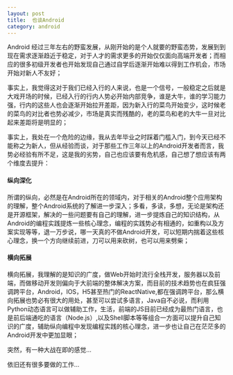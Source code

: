 ```yaml
---
layout: post
title:  也谈Android
category: android
---
```


Android 经过三年左右的野蛮发展，从刚开始的是个人就要的野蛮态势，发展到到现在需求逐渐趋近于稳定，对于人才的需求更多的开始仅仅面向高端开发者；而相应的很多初级开发者也开始发现自己通过自学后逐渐开始难以得到工作机会，市场开始对新人不友好；

事实上，我觉得这对于我们已经入行的人来说，也是一个信号，一般稳定之后就是大戏开场的时候，已经入行的行内人势必开始内部竞争，谁是大牛，谁的学习能力强，行内的这些人也会逐渐开始拉开差距，因为新入行的菜鸟开始变少，这时候老的菜鸟的对比者也势必减少，市场是真实而残酷的，老的菜鸟和老的大牛一旦对比起来差距将是明显的；

事实上，我处在一个危险的边缘，我从去年毕业之时踩着门槛入门，到今天已经不能称之为新人，但从经验而谈，对于那些工作三年以上的Android开发者而言，我势必经验有所不足，这是我的劣势，自己也应该要有危机感，自己想了想应该有两个维度去提升：

#### 纵向深化

所谓的纵向，必然是在Android所在的领域内，对于相关的Android整个应用架构的理解，整个Android系统的了解进一步深入；多看，多读，多想，无论是架构还是开源框架，解决的一些问题要有自己的理解，进一步提炼自己的知识结构，从Android的编程实践提炼一些核心理念，编程的实践势必有相通的，如重构以及方案实现等等，退一万步说，哪一天真的不做Android开发，可以短期内揣着这些核心理念，换一个方向继续前进，刀可以用来砍树，也可以用来劈柴；

#### 横向拓展

横向拓展，我理解的是知识的广度，做Web开始时流行全栈开发，服务器以及前端，而做移动开发则偏向于大前端的整体解决方案，而目前的技术趋势也在疯狂强调跨平台，Android，IOS，H5甚至热门的ReactNative,都在强调跨平台，那么横向拓展也势必有很大的用处，甚至可以尝试多语言，Java自不必说，而利用Python动态语言可以做辅助工作，生活，前端的JS目前已经成为最热门语言，也是前后端通吃的语言（Node.js）,以及Shell脚本等等组合一方面可以提升自己知识的广度，辅助纵向编程中发现编程实践的核心理念，进一步也让自己在茫茫多的Android开发中更加显眼；


突然，有一种大战在即的感觉...

依旧还有很多要做的工作...
